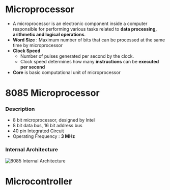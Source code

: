 # Microprocessor
- A microprocessor is an electronic component inside a computer responsible for performing various tasks related to **data processing, arithmetic and logical operations**.
- **Word Size** :  Maximum number of bits that can be processed at the same time by microprocessor
- **Clock Speed** 
	- Number of pulses generated per second by the clock.
	- Clock speed determines how many **instructions** can be **executed per second** 
- **Core** is basic computational unit of microprocessor

# 8085 Microprocessor

### Description
- 8 bit microprocessor, designed by Intel
- 8 bit data bus, 16 bit address bus
- 40 pin Integrated Circuit
- Operating Frequency : **3 MHz**

### Internal Architecture

![8085 Internal Architecture](https://i.imgur.com/EaPtaDz.jpeg)

# Microcontroller
